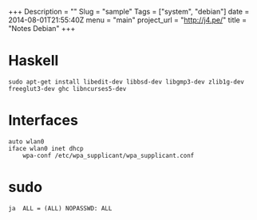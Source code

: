 +++
Description = ""
Slug = "sample"
Tags = ["system", "debian"]
date = 2014-08-01T21:55:40Z
menu = "main"
project_url = "http://j4.pe/"
title = "Notes Debian"
+++

Haskell
=======

``` {.bash}
sudo apt-get install libedit-dev libbsd-dev libgmp3-dev zlib1g-dev freeglut3-dev ghc libncurses5-dev
```

Interfaces
==========

``` {.bash}
auto wlan0
iface wlan0 inet dhcp
    wpa-conf /etc/wpa_supplicant/wpa_supplicant.conf
```

sudo
====

``` {.bash}
ja  ALL = (ALL) NOPASSWD: ALL
```
